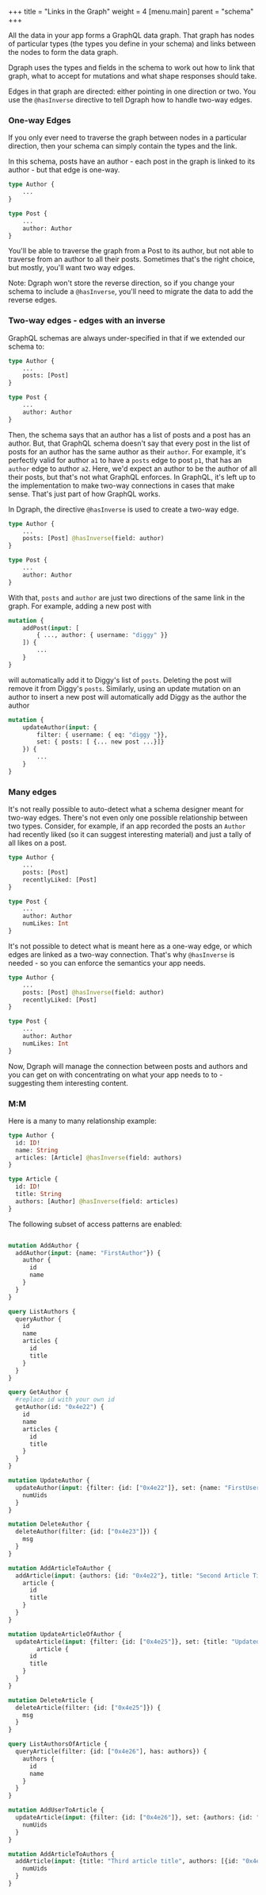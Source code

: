 +++
title = "Links in the Graph"
weight = 4
[menu.main]
    parent = "schema"
+++

All the data in your app forms a GraphQL data graph.  That graph has nodes of particular types (the types you define in your schema) and links between the nodes to form the data graph.

Dgraph uses the types and fields in the schema to work out how to link that graph, what to accept for mutations and what shape responses should take.  

Edges in that graph are directed: either pointing in one direction or two.  You use the `@hasInverse` directive to tell Dgraph how to handle two-way edges.

### One-way Edges

If you only ever need to traverse the graph between nodes in a particular direction, then your schema can simply contain the types and the link. 

In this schema, posts have an author - each post in the graph is linked to its author - but that edge is one-way.  

```graphql
type Author {
    ...
}

type Post {
    ...
    author: Author
}
```

You'll be able to traverse the graph from a Post to its author, but not able to traverse from an author to all their posts.  Sometimes that's the right choice, but mostly, you'll want two way edges.  

Note: Dgraph won't store the reverse direction, so if you change your schema to include a `@hasInverse`, you'll need to migrate the data to add the reverse edges.

### Two-way edges - edges with an inverse

GraphQL schemas are always under-specified in that if we extended our schema to:

```graphql
type Author {
    ...
    posts: [Post]
}

type Post {
    ...
    author: Author
}
```

Then, the schema says that an author has a list of posts and a post has an author.  But, that GraphQL schema doesn't say that every post in the list of posts for an author has the same author as their `author`.  For example, it's perfectly valid for author `a1` to have a `posts` edge to post `p1`, that has an `author` edge to author `a2`.  Here, we'd expect an author to be the author of all their posts, but that's not what GraphQL enforces.  In GraphQL, it's left up to the implementation to make two-way connections in cases that make sense.  That's just part of how GraphQL works.

In Dgraph, the directive `@hasInverse` is used to create a two-way edge.  

```graphql
type Author {
    ...
    posts: [Post] @hasInverse(field: author)
}

type Post {
    ...
    author: Author
}
```

With that, `posts` and `author` are just two directions of the same link in the graph.  For example,  adding a new post with

```graphql
mutation {
    addPost(input: [ 
        { ..., author: { username: "diggy" }}
    ]) {
        ...
    }
}
```

will automatically add it to Diggy's list of `posts`.  Deleting the post will remove it from Diggy's `posts`.  Similarly, using an update mutation on an author to insert a new post will automatically add Diggy as the author the author

```graphql
mutation {
    updateAuthor(input: {
        filter: { username: { eq: "diggy "}},
        set: { posts: [ {... new post ...}]}
    }) {
        ...
    }
}
```

### Many edges

It's not really possible to auto-detect what a schema designer meant for two-way edges.  There's not even only one possible relationship between two types. Consider, for example, if an app recorded the posts an `Author` had recently liked (so it can suggest interesting material) and just a tally of all likes on a post.

```graphql
type Author {
    ...
    posts: [Post]
    recentlyLiked: [Post]
}

type Post {
    ...
    author: Author
    numLikes: Int
}
```

It's not possible to detect what is meant here as a one-way edge, or which edges are linked as a two-way connection.  That's why `@hasInverse` is needed - so you can enforce the semantics your app needs.

```graphql
type Author {
    ...
    posts: [Post] @hasInverse(field: author)
    recentlyLiked: [Post]
}

type Post {
    ...
    author: Author
    numLikes: Int
}
```

Now, Dgraph will manage the connection between posts and authors and you can get on with concentrating on what your app needs to to - suggesting them interesting content.

### M:M

Here is a many to many relationship example:
```graphql
type Author {
  id: ID!
  name: String
  articles: [Article] @hasInverse(field: authors)
}

type Article {
  id: ID!
  title: String
  authors: [Author] @hasInverse(field: articles)
}
```

The following subset of access patterns are enabled:

```graphql

mutation AddAuthor {
  addAuthor(input: {name: "FirstAuthor"}) {
    author {
      id
      name
    }
  }
}

query ListAuthors {
  queryAuthor {
    id
    name
    articles {
      id
      title
    }
  }
}

query GetAuthor {
  #replace id with your own id
  getAuthor(id: "0x4e22") {
    id
    name
    articles {
      id
      title
    }
  }
}

mutation UpdateAuthor {
  updateAuthor(input: {filter: {id: ["0x4e22"]}, set: {name: "FirstUsernameUpdated"}}) {
    numUids
  }
}

mutation DeleteAuthor {
  deleteAuthor(filter: {id: ["0x4e23"]}) {
    msg
  }
}

mutation AddArticleToAuthor {
  addArticle(input: {authors: {id: "0x4e22"}, title: "Second Article Title"}) {
    article {
      id
      title
    }
  }
}

mutation UpdateArticleOfAuthor {
  updateArticle(input: {filter: {id: ["0x4e25"]}, set: {title: "Updated title"}}) {
		article {
      id
      title
    }
  }
}

mutation DeleteArticle {
  deleteArticle(filter: {id: ["0x4e25"]}) {
    msg
  }
}

query ListAuthorsOfArticle {
  queryArticle(filter: {id: ["0x4e26"], has: authors}) {
    authors {
      id
      name
    }
  }
}

mutation AddUserToArticle {
  updateArticle(input: {filter: {id: ["0x4e26"]}, set: {authors: {id: "0x4e28"}}}) {
    numUids
  }
}

mutation AddArticleToAuthors {
  addArticle(input: {title: "Third article title", authors: [{id: "0x4e22"}, {id: "0x4e28"}]}) {
    numUids
  }
}
```

